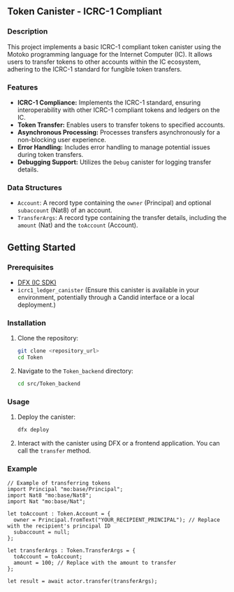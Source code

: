 ## Token Canister - ICRC-1 Compliant

### Description

This project implements a basic ICRC-1 compliant token canister using the Motoko programming language for the Internet Computer (IC). It allows users to transfer tokens to other accounts within the IC ecosystem, adhering to the ICRC-1 standard for fungible token transfers.

### Features

*   **ICRC-1 Compliance:** Implements the ICRC-1 standard, ensuring interoperability with other ICRC-1 compliant tokens and ledgers on the IC.
*   **Token Transfer:** Enables users to transfer tokens to specified accounts.
*   **Asynchronous Processing:** Processes transfers asynchronously for a non-blocking user experience.
*   **Error Handling:** Includes error handling to manage potential issues during token transfers.
*   **Debugging Support:** Utilizes the `Debug` canister for logging transfer details.

### Data Structures

*   `Account`: A record type containing the `owner` (Principal) and optional `subaccount` (Nat8) of an account.
*   `TransferArgs`: A record type containing the transfer details, including the `amount` (Nat) and the `toAccount` (Account).

## Getting Started

### Prerequisites

*   [DFX (IC SDK)](https://internetcomputer.org/docs/current/developer-docs/setup/install/index.mdx)
*   `icrc1_ledger_canister` (Ensure this canister is available in your environment, potentially through a Candid interface or a local deployment.)

### Installation

1.  Clone the repository:

    ```bash
    git clone <repository_url>
    cd Token
    ```

2.  Navigate to the `Token_backend` directory:

    ```bash
    cd src/Token_backend
    ```

### Usage

1.  Deploy the canister:

    ```bash
    dfx deploy
    ```

2.  Interact with the canister using DFX or a frontend application. You can call the `transfer` method.

### Example

```motoko
// Example of transferring tokens
import Principal "mo:base/Principal";
import Nat8 "mo:base/Nat8";
import Nat "mo:base/Nat";

let toAccount : Token.Account = {
  owner = Principal.fromText("YOUR_RECIPIENT_PRINCIPAL"); // Replace with the recipient's principal ID
  subaccount = null;
};

let transferArgs : Token.TransferArgs = {
  toAccount = toAccount;
  amount = 100; // Replace with the amount to transfer
};

let result = await actor.transfer(transferArgs);